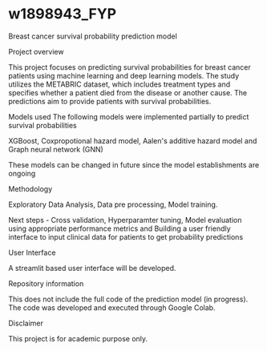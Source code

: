 # w1898943_FYP
Breast cancer survival probability prediction model


Project overview

This project focuses on predicting survival probabilities for breast cancer patients using machine learning and deep learning models. The study utilizes the METABRIC dataset, which includes treatment types and specifies whether a patient died from the disease or another cause. The predictions aim to provide patients with survival probabilities.

Models used
The following models were implemented partially to predict survival probabilities

XGBoost,
Coxpropotional hazard model,
Aalen's additive hazard model and
Graph neural network (GNN)


These models can be changed in future since the model establishments are ongoing

Methodology

Exploratory Data Analysis,
Data pre processing,
Model training.


Next steps - Cross validation,
             Hyperparamter tuning,
             Model evaluation using appropriate performance metrics and
             Building a user friendly interface to input clinical data for patients to get probability predictions


User Interface

A streamlit based user interface will be developed.

Repository information

This does not include the full code of the prediction model (in progress).
The code was developed and executed through Google Colab.

Disclaimer

This project is for academic purpose only.
